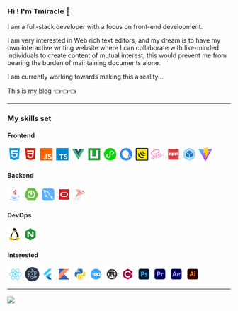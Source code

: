 ### Hi ! I'm Tmiracle 👋

I am a full-stack developer with a focus on front-end development. 

I am very interested in Web rich text editors, and my dream is to have my own interactive writing website where I can collaborate with like-minded individuals to create content of mutual interest, this would prevent me from bearing the burden of maintaining documents alone. 

I am currently working towards making this a reality...

This is <a href="https://blog.namichong.com/" target="_blank">my blog</a> 👈👈👈

---

### My skills set

<!-- github-langs:start -->
<!-- prettier-ignore-start -->
<!-- markdownlint-disable -->
<!-- <img align="right" src="https://github-readme-stats.vercel.app/api/top-langs/?username=T-miracle&theme=vue"/> -->
<!-- markdownlint-restore -->
<!-- prettier-ignore-end -->
<!-- github-langs:end -->

#### Frontend

<!-- Frontend:start -->
<!-- prettier-ignore-start -->
<!-- markdownlint-disable -->
<code><img height="32" src="./svg/HTML5.svg" alt="HTML"/></code>
<code><img height="32" src="./svg/css.svg" alt="CSS"/></code>
<code><img height="32" src="./svg/javaScript.svg" alt="JavaScript"/></code>
<code><img height="32" src="./svg/typescript.svg" alt="TypeScript"/></code>
<code><img height="32" src="./svg/Vue.svg" alt="Vue"/></code>
<code><img height="32" src="./svg/uni-app.svg" alt="uni-app"/></code>
<code><img height="32" src="./svg/微信小程序.svg" alt="微信小程序"/></code>
<code><img height="32" src="./svg/echarts.svg" alt="Echarts"/></code>
<code><img height="32" src="./svg/Jquery.svg" alt="Jquery"/></code>
<code><img height="32" src="./svg/scss.svg" alt="Sass"/></code>
<code><img height="32" src="./svg/NPM.svg" alt="NPM"/></code>
<code><img height="32" src="./svg/Webpack.svg" alt="Webpack"/></code>
<code><img height="32" src="./svg/vite.svg" alt="Vite"/></code>
<!-- markdownlint-restore -->
<!-- prettier-ignore-end -->
<!-- Frontend:end -->

#### Backend

<!-- Backend:start -->
<!-- prettier-ignore-start -->
<!-- markdownlint-disable -->
<code><img height="32" src="./svg/java.svg" alt="Java"/></code>
<code><img height="32" src="./svg/SPRINGBOOT.svg" alt="SpringBoot"/></code>
<code><img height="32" src="./svg/mysql.svg" alt="MySQL"/></code>
<code><img height="32" src="./svg/oracle.svg" alt="Oracle"/></code>
<code><img height="32" src="./svg/sqlserver.svg" alt="SQL Server"/></code>
<!-- markdownlint-restore -->
<!-- prettier-ignore-end -->
<!-- Backend:end -->

#### DevOps

<!-- DevOps:start -->
<!-- prettier-ignore-start -->
<!-- markdownlint-disable -->
<code><img height="32" src="./svg/linux.svg" alt="Linux"/></code>
<code><img height="32" src="./svg/nginx.svg" alt="Nginx"/></code>
<!-- markdownlint-restore -->
<!-- prettier-ignore-end -->
<!-- DevOps:end -->

#### Interested

<!-- Interested:start -->
<!-- prettier-ignore-start -->
<!-- markdownlint-disable -->
<code><img height="32" src="./svg/react.svg" alt="React"/></code>
<code><img height="32" src="./svg/electron.svg" alt="Electron"/></code>
<code><img height="32" src="./svg/flutter.svg" alt="Flutter"/></code>
<code><img height="32" src="./svg/kotlin.svg" alt="Kotlin"/></code>
<code><img height="32" src="./svg/python.svg" alt="Python"/></code>
<code><img height="32" src="./svg/golang.svg" alt="Golang"/></code>
<code><img height="32" src="./svg/rust.svg" alt="Rust"/></code>
<code><img height="32" src="./svg/cplusplus.svg" alt="C++"/></code>
<code><img height="32" src="./svg/PS.svg" alt="PS"/></code>
<code><img height="32" src="./svg/PR.svg" alt="PR"/></code>
<code><img height="32" src="./svg/AE.svg" alt="AE"/></code>
<code><img height="32" src="./svg/AI.svg" alt="AI"/></code>
<!-- markdownlint-restore -->
<!-- prettier-ignore-end -->
<!-- Interested:end -->

---

<img align="center" src="https://github-readme-stats.vercel.app/api?username=T-miracle&count_private=true&show_icons=true&theme=vue"/>
